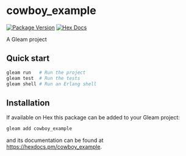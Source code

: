 # cowboy_example

[![Package Version](https://img.shields.io/hexpm/v/cowboy_example)](https://hex.pm/packages/cowboy_example)
[![Hex Docs](https://img.shields.io/badge/hex-docs-ffaff3)](https://hexdocs.pm/cowboy_example/)

A Gleam project

## Quick start

```sh
gleam run   # Run the project
gleam test  # Run the tests
gleam shell # Run an Erlang shell
```

## Installation

If available on Hex this package can be added to your Gleam project:

```sh
gleam add cowboy_example
```

and its documentation can be found at <https://hexdocs.pm/cowboy_example>.
